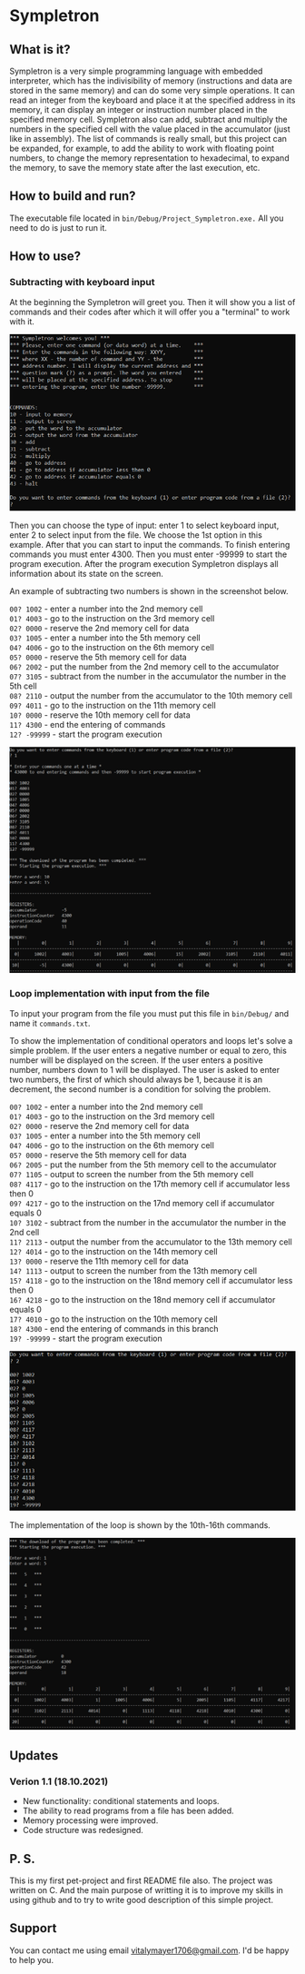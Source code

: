# Sympletron

## What is it?
Sympletron is a very simple programming language with embedded interpreter, which has the indivisibility of memory (instructions and data are stored in the same memory) and can do some very simple operations.
It can read an integer from the keyboard and place it at the specified address in its memory, it can display an integer or instruction number placed in the specified memory cell.
Sympletron also can add, subtract and multiply the numbers in the specified cell with the value placed in the accumulator (just like in assembly).
The list of commands is really small, but this project can be expanded, for example, to add the ability to work with floating point numbers, to change the memory representation to hexadecimal, to expand the memory, to save the memory state after the last execution, etc.

## How to build and run?
The executable file located in `bin/Debug/Project_Sympletron.exe.` All you need to do is just to run it.

## How to use?
### Subtracting with keyboard input
At the beginning the Sympletron will greet you. Then it will show you a list of commands and their codes after which it will offer you a "terminal" to work with it.

<img src="/screenshots/sympletron_greeting.png" alt="Greeting_of_Sympletron"/>

Then you can choose the type of input: enter 1 to select keyboard input, enter 2 to select input from the file. We choose the 1st option in this example.
After that you can start to input the commands. To finish entering commands you must enter 4300. Then you must enter -99999 to start the program execution.
After the program execution Sympletron displays all information about its state on the screen.

An example of subtracting two numbers is shown in the screenshot below.

`00? 1002`   - enter a number into the 2nd memory cell  
`01? 4003`   - go to the instruction on the 3rd memory cell  
`02? 0000`   - reserve the 2nd memory cell for data  
`03? 1005`   - enter a number into the 5th memory cell  
`04? 4006`   - go to the instruction on the 6th memory cell  
`05? 0000`   - reserve the 5th memory cell for data  
`06? 2002`   - put the number from the 2nd memory cell to the accumulator  
`07? 3105`   - subtract from the number in the accumulator the number in the 5th cell  
`08? 2110`   - output the number from the accumulator to the 10th memory cell  
`09? 4011`   - go to the instruction on the 11th memory cell  
`10? 0000`   - reserve the 10th memory cell for data  
`11? 4300`   - end the entering of commands  
`12? -99999` - start the program execution  

<img src="/screenshots/subtracting_with_keyboard.png" alt="Subrtacting"/>

### Loop implementation with input from the file
To input your program from the file you must put this file in `bin/Debug/` and name it `commands.txt`.

To show the implementation of conditional operators and loops let's solve a simple problem. 
If the user enters a negative number or equal to zero, this number will be displayed on the screen.
If the user enters a positive number, numbers down to 1 will be displayed.
The user is asked to enter two numbers, the first of which should always be 1, because it is an decrement, the second number is a condition for solving the problem.

`00? 1002` - enter a number into the 2nd memory cell  
`01? 4003` - go to the instruction on the 3rd memory cell  
`02? 0000` - reserve the 2nd memory cell for data  
`03? 1005` - enter a number into the 5th memory cell  
`04? 4006` - go to the instruction on the 6th memory cell  
`05? 0000` - reserve the 5th memory cell for data  
`06? 2005` - put the number from the 5th memory cell to the accumulator  
`07? 1105` - output to screen the number from the 5th memory cell  
`08? 4117` - go to the instruction on the 17th memory cell if accumulator less then 0  
`09? 4217` - go to the instruction on the 17nd memory cell if accumulator equals 0  
`10? 3102` - subtract from the number in the accumulator the number in the 2nd cell  
`11? 2113` - output the number from the accumulator to the 13th memory cell  
`12? 4014` - go to the instruction on the 14th memory cell  
`13? 0000` - reserve the 11th memory cell for data  
`14? 1113` - output to screen the number from the 13th memory cell  
`15? 4118` - go to the instruction on the 18nd memory cell if accumulator less then 0  
`16? 4218` - go to the instruction on the 18nd memory cell if accumulator equals 0  
`17? 4010` - go to the instruction on the 10th memory cell  
`18? 4300` - end the entering of commands in this branch  
`19? -99999` - start the program execution  

<img src="/screenshots/code_of_program.png" alt="Code"/>

The implementation of the loop is shown by the 10th-16th commands.

<img src="/screenshots/execution.png" alt="Execution"/>

## Updates
### Verion 1.1 (18.10.2021)
* New functionality: conditional statements and loops.
* The ability to read programs from a file has been added.
* Memory processing were improved.
* Code structure was redesigned.

## P. S. 
This is my first pet-project and first README file also. 
The project was written on C. And the main purpose of writting it is to improve my skills in using github and to try to write good description of this simple project.

## Support
You can contact me using email vitalymayer1706@gmail.com. I'd be happy to help you.